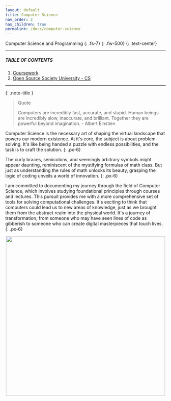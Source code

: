 ```yaml
---
layout: default
title: Computer Science
nav_order: 2
has_children: true
permalink: /docs/computer-science
---
```


Computer Science and Programming
{: .fs-7}
{: .fw-500}
{: .text-center}

---

##### TABLE OF CONTENTS

1. [Coursework]()
2. [Open Source Society University - CS]()

---

{: .note-title }
> Quote
>
> Computers are incredibly fast, accurate, and stupid. Human beings are incredibly slow, inaccurate, and brilliant. Together they are powerful beyond imagination. - Albert     Einstien

Computer Science is the necessary art of shaping the virtual landscape that powers our modern existence. At it's core, the subject is about problem-solving. It's like being handed a puzzle with endless possibilities, and the task is to craft the solution.
{: .px-6}

The curly braces, semicolons, and seemingly arbitrary symbols might appear daunting, reminiscent of the mystifying formulas of math class. But just as understanding the rules of math unlocks its beauty, grasping the logic of coding unveils a world of innovation.
{: .px-6}

I am committed to documenting my journey through the field of Computer Science, which involves studying foundational principles through courses and lectures. This pursuit provides me with a more comprehensive set of tools for solving computational challenges. It's exciting to think that computers could lead us to new areas of knowledge, just as we brought them from the abstract realm into the physical world. It's a journey of transformation, from someone who may have seen lines of code as gibberish to someone who can create digital masterpieces that touch lives.
{: .px-6}


 <div id="header" align="center">
  <img src="https://media.giphy.com/media/fwbZnTftCXVocKzfxR/giphy.gif" width="500"/>
</div>



